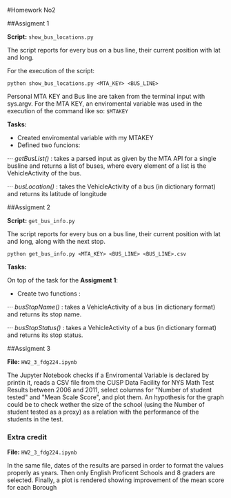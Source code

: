 #Homework No2



##Assigment 1

**Script:** `show_bus_locations.py`

The script reports for every bus on a bus line, their current position with lat and long.

For the execution of the script:

```
python show_bus_locations.py <MTA_KEY> <BUS_LINE>
```

Personal MTA KEY and Bus line are taken from the terminal input with sys.argv. For the MTA KEY, an enviromental variable was used in the execution of the command like so: ` $MTAKEY ` 


**Tasks:**

* Created enviromental variable with my MTAKEY
* Defined two funcions:

⋅⋅⋅ *getBusList()* : takes a parsed input as given by the MTA API for a single busline and returns a list of buses, where every element of a list is the VehicleActivity of the bus.

⋅⋅⋅ *busLocation()* : takes the VehicleActivity of a bus (in dictionary format) and returns its latitude of longitude

##Assigment 2

**Script:** `get_bus_info.py`

The script reports for every bus on a bus line, their current position with lat and long, along with the next stop.

```
python get_bus_info.py <MTA_KEY> <BUS_LINE> <BUS_LINE>.csv
```

**Tasks:**

On top of the task for the **Assigment 1**:

* Create two functions :

⋅⋅⋅ *busStopName()* : takes a VehicleActivity of a bus (in dictionary format) and returns its stop name.

⋅⋅⋅ *busStopStatus()* : takes a VehicleActivity of a bus (in dictionary format) and returns its stop status.


##Assigment 3

**File:** `HW2_3_fdg224.ipynb`

The Jupyter Notebook checks if a Enviromental Variable is declared by printin it, reads a CSV file from the CUSP Data Facility for NYS Math Test Results between 2006 and 2011, select columns for "Number of student tested" and "Mean Scale Score", and plot them. An hypothesis for the graph could be to check wether the size of the school (using the Number of student tested as a proxy) as a relation with the performance of the students in the test.

### Extra credit

**File:** `HW2_3_fdg224.ipynb`

In the same file, dates of the results are parsed in order to format the values properly as years. Then only English Proficent Schools and 8 graders are selected. Finally, a plot is rendered showing improvement of the mean score for each Borough 
